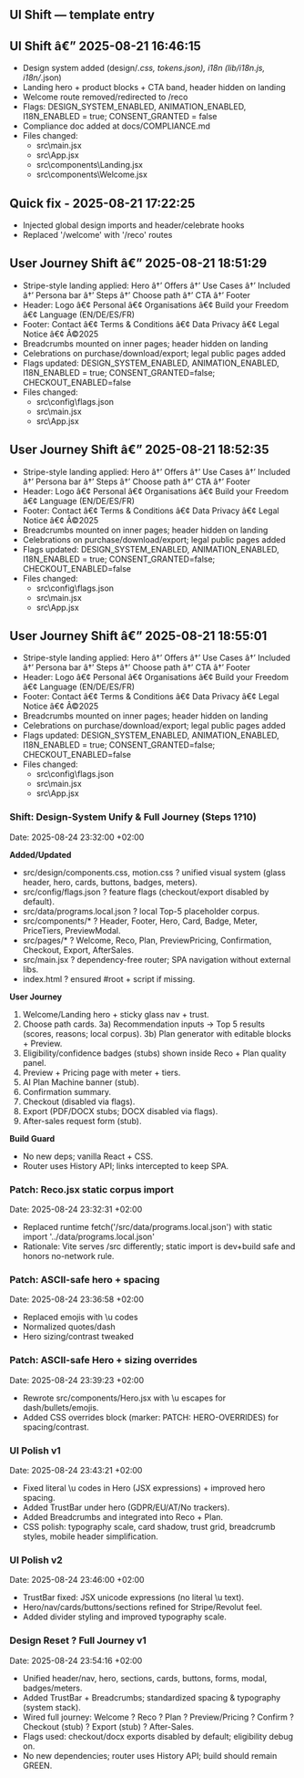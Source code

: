 ## UI Shift — template entry
## UI Shift â€” 2025-08-21 16:46:15
- Design system added (design/*.css, tokens.json), i18n (lib/i18n.js, i18n/*.json)
- Landing hero + product blocks + CTA band, header hidden on landing
- Welcome route removed/redirected to /reco
- Flags: DESIGN_SYSTEM_ENABLED, ANIMATION_ENABLED, I18N_ENABLED = true; CONSENT_GRANTED = false
- Compliance doc added at docs/COMPLIANCE.md
- Files changed:
  - src\main.jsx
  - src\App.jsx
  - src\components\Landing.jsx
  - src\components\Welcome.jsx
## Quick fix - 2025-08-21 17:22:25
- Injected global design imports and header/celebrate hooks
- Replaced '/welcome' with '/reco' routes

## User Journey Shift â€” 2025-08-21 18:51:29
- Stripe-style landing applied: Hero â†’ Offers â†’ Use Cases â†’ Included â†’ Persona bar â†’ Steps â†’ Choose path â†’ CTA â†’ Footer
- Header: Logo â€¢ Personal â€¢ Organisations â€¢ Build your Freedom â€¢ Language (EN/DE/ES/FR)
- Footer: Contact â€¢ Terms & Conditions â€¢ Data Privacy â€¢ Legal Notice â€¢ Â©2025
- Breadcrumbs mounted on inner pages; header hidden on landing
- Celebrations on purchase/download/export; legal public pages added
- Flags updated: DESIGN_SYSTEM_ENABLED, ANIMATION_ENABLED, I18N_ENABLED = true; CONSENT_GRANTED=false; CHECKOUT_ENABLED=false
- Files changed:
  - src\config\flags.json
  - src\main.jsx
  - src\App.jsx
## User Journey Shift â€” 2025-08-21 18:52:35
- Stripe-style landing applied: Hero â†’ Offers â†’ Use Cases â†’ Included â†’ Persona bar â†’ Steps â†’ Choose path â†’ CTA â†’ Footer
- Header: Logo â€¢ Personal â€¢ Organisations â€¢ Build your Freedom â€¢ Language (EN/DE/ES/FR)
- Footer: Contact â€¢ Terms & Conditions â€¢ Data Privacy â€¢ Legal Notice â€¢ Â©2025
- Breadcrumbs mounted on inner pages; header hidden on landing
- Celebrations on purchase/download/export; legal public pages added
- Flags updated: DESIGN_SYSTEM_ENABLED, ANIMATION_ENABLED, I18N_ENABLED = true; CONSENT_GRANTED=false; CHECKOUT_ENABLED=false
- Files changed:
  - src\config\flags.json
  - src\main.jsx
  - src\App.jsx
## User Journey Shift â€” 2025-08-21 18:55:01
- Stripe-style landing applied: Hero â†’ Offers â†’ Use Cases â†’ Included â†’ Persona bar â†’ Steps â†’ Choose path â†’ CTA â†’ Footer
- Header: Logo â€¢ Personal â€¢ Organisations â€¢ Build your Freedom â€¢ Language (EN/DE/ES/FR)
- Footer: Contact â€¢ Terms & Conditions â€¢ Data Privacy â€¢ Legal Notice â€¢ Â©2025
- Breadcrumbs mounted on inner pages; header hidden on landing
- Celebrations on purchase/download/export; legal public pages added
- Flags updated: DESIGN_SYSTEM_ENABLED, ANIMATION_ENABLED, I18N_ENABLED = true; CONSENT_GRANTED=false; CHECKOUT_ENABLED=false
- Files changed:
  - src\config\flags.json
  - src\main.jsx
  - src\App.jsx
### Shift: Design-System Unify & Full Journey (Steps 1?10)
Date: 2025-08-24 23:32:00 +02:00

**Added/Updated**
- src/design/components.css, motion.css ? unified visual system (glass header, hero, cards, buttons, badges, meters).
- src/config/flags.json ? feature flags (checkout/export disabled by default).
- src/data/programs.local.json ? local Top-5 placeholder corpus.
- src/components/* ? Header, Footer, Hero, Card, Badge, Meter, PriceTiers, PreviewModal.
- src/pages/* ? Welcome, Reco, Plan, PreviewPricing, Confirmation, Checkout, Export, AfterSales.
- src/main.jsx ? dependency-free router; SPA navigation without external libs.
- index.html ? ensured #root + script if missing.

**User Journey**
1) Welcome/Landing hero + sticky glass nav + trust.
2) Choose path cards.
3a) Recommendation inputs -> Top 5 results (scores, reasons; local corpus).
3b) Plan generator with editable blocks + Preview.
4) Eligibility/confidence badges (stubs) shown inside Reco + Plan quality panel.
5) Preview + Pricing page with meter + tiers.
6) AI Plan Machine banner (stub).
7) Confirmation summary.
8) Checkout (disabled via flags).
9) Export (PDF/DOCX stubs; DOCX disabled via flags).
10) After-sales request form (stub).

**Build Guard**
- No new deps; vanilla React + CSS.
- Router uses History API; links intercepted to keep SPA.
### Patch: Reco.jsx static corpus import
Date: 2025-08-24 23:32:31 +02:00

- Replaced runtime fetch('/src/data/programs.local.json') with static import '../data/programs.local.json'
- Rationale: Vite serves /src differently; static import is dev+build safe and honors no-network rule.

### Patch: ASCII-safe hero + spacing
Date: 2025-08-24 23:36:58 +02:00
- Replaced emojis with \\u codes
- Normalized quotes/dash
- Hero sizing/contrast tweaked

### Patch: ASCII-safe Hero + sizing overrides
Date: 2025-08-24 23:39:23 +02:00
- Rewrote src/components/Hero.jsx with \u escapes for dash/bullets/emojis.
- Added CSS overrides block (marker: PATCH: HERO-OVERRIDES) for spacing/contrast.
### UI Polish v1
Date: 2025-08-24 23:43:21 +02:00
- Fixed literal \u codes in Hero (JSX expressions) + improved hero spacing.
- Added TrustBar under hero (GDPR/EU/AT/No trackers).
- Added Breadcrumbs and integrated into Reco + Plan.
- CSS polish: typography scale, card shadow, trust grid, breadcrumb styles, mobile header simplification.
### UI Polish v2
Date: 2025-08-24 23:46:00 +02:00
- TrustBar fixed: JSX unicode expressions (no literal \u text).
- Hero/nav/cards/buttons/sections refined for Stripe/Revolut feel.
- Added divider styling and improved typography scale.
### Design Reset ? Full Journey v1
Date: 2025-08-24 23:54:16 +02:00

- Unified header/nav, hero, sections, cards, buttons, forms, modal, badges/meters.
- Added TrustBar + Breadcrumbs; standardized spacing & typography (system stack).
- Wired full journey: Welcome ? Reco ? Plan ? Preview/Pricing ? Confirm ? Checkout (stub) ? Export (stub) ? After-Sales.
- Flags used: checkout/docx exports disabled by default; eligibility debug on.
- No new dependencies; router uses History API; build should remain GREEN.
